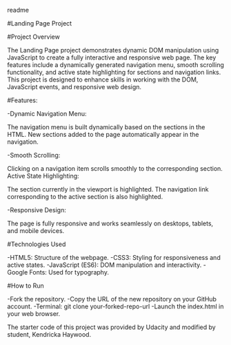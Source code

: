 readme

#Landing Page Project

#Project Overview

The Landing Page project demonstrates dynamic DOM manipulation using JavaScript to create a fully interactive and responsive web page. The key features include a dynamically generated navigation menu, smooth scrolling functionality, and active state highlighting for sections and navigation links. This project is designed to enhance skills in working with the DOM, JavaScript events, and responsive web design.

#Features:

-Dynamic Navigation Menu:

The navigation menu is built dynamically based on the sections in the HTML.
New sections added to the page automatically appear in the navigation.

-Smooth Scrolling:

Clicking on a navigation item scrolls smoothly to the corresponding section.
Active State Highlighting:

The section currently in the viewport is highlighted.
The navigation link corresponding to the active section is also highlighted.

-Responsive Design:

The page is fully responsive and works seamlessly on desktops, tablets, and mobile devices.

#Technologies Used

-HTML5: Structure of the webpage.
-CSS3: Styling for responsiveness and active states.
-JavaScript (ES6): DOM manipulation and interactivity.
-Google Fonts: Used for typography.

#How to Run

-Fork the repository.
-Copy the URL of the new repository on your GitHub account.
-Terminal: git clone your-forked-repo-url
-Launch the index.html in your web browser.

The starter code of this project was provided by Udacity and modified by student, Kendricka Haywood.
